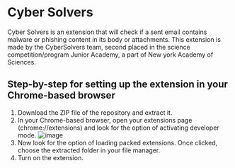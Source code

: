 # Cyber Solvers

Cyber Solvers is an extension that will check if a sent email contains malware or phishing content in its body or attachments. This extension is made by the CyberSolvers team, second placed in the science competition/program Junior Academy, a part of New york Academy of Sciences.

## Step-by-step for setting up the extension in your Chrome-based browser

1. Download the ZIP file of the repository and extract it.
2. In your Chrome-based browser, open your extensions page (chrome://extensions) and look for the option of activating developer mode.
   ![image](https://github.com/OTH-Brito/cyber-solvers/assets/129431476/d2d3f9d1-25c2-4ec0-9b98-744d8198fcde)
4. Now look for the option of loading packed extensions. Once clicked, choose the extracted folder in your file manager.
5. Turn on the extension.
